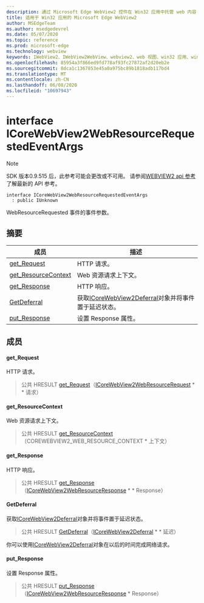 ```yaml
---
description: 通过 Microsoft Edge WebView2 控件在 Win32 应用中托管 web 内容
title: 适用于 Win32 应用的 Microsoft Edge WebView2
author: MSEdgeTeam
ms.author: msedgedevrel
ms.date: 05/07/2020
ms.topic: reference
ms.prod: microsoft-edge
ms.technology: webview
keywords: IWebView2、IWebView2WebView、webview2、web 视图、win32 应用、win32、edge、ICoreWebView2、ICoreWebView2Controller、浏览器控件、边缘 html
ms.openlocfilehash: 85954a3f866ed9fd778af93fc27872af2d20eb2e
ms.sourcegitcommit: 8dca1c1367853e45a0a975bc89b1818adb117bd4
ms.translationtype: MT
ms.contentlocale: zh-CN
ms.lasthandoff: 06/08/2020
ms.locfileid: "10697943"
---
```

# interface ICoreWebView2WebResourceRequestedEventArgs 

> [!NOTE]
> SDK 版本0.9.515 后，此参考可能会更改或不可用。 请参阅[WEBVIEW2 api 参考](../../../webview2-api-reference.md)了解最新的 API 参考。

```
interface ICoreWebView2WebResourceRequestedEventArgs
  : public IUnknown
```

WebResourceRequested 事件的事件参数。

## 摘要

 成员                        | 描述
--------------------------------|---------------------------------------------
[get_Request](#get_request) | HTTP 请求。
[get_ResourceContext](#get_resourcecontext) | Web 资源请求上下文。
[get_Response](#get_response) | HTTP 响应。
[GetDeferral](#getdeferral) | 获取[ICoreWebView2Deferral](icorewebview2deferral.md)对象并将事件置于延迟状态。
[put_Response](#put_response) | 设置 Response 属性。

## 成员

#### get_Request 

HTTP 请求。

> 公共 HRESULT [get_Request](#get_request)（[ICoreWebView2WebResourceRequest](icorewebview2webresourcerequest.md) * * 请求）

#### get_ResourceContext 

Web 资源请求上下文。

> 公共 HRESULT [get_ResourceContext](#get_resourcecontext)（COREWEBVIEW2_WEB_RESOURCE_CONTEXT * 上下文）

#### get_Response 

HTTP 响应。

> 公共 HRESULT [get_Response](#get_response)（[ICoreWebView2WebResourceResponse](icorewebview2webresourceresponse.md) * * Response）

#### GetDeferral 

获取[ICoreWebView2Deferral](icorewebview2deferral.md)对象并将事件置于延迟状态。

> 公共 HRESULT [GetDeferral](#getdeferral)（[ICoreWebView2Deferral](icorewebview2deferral.md) * * 延迟）

你可以使用[ICoreWebView2Deferral](icorewebview2deferral.md)对象在以后的时间完成网络请求。

#### put_Response 

设置 Response 属性。

> 公共 HRESULT [put_Response](#put_response)（[ICoreWebView2WebResourceResponse](icorewebview2webresourceresponse.md) * Response）

